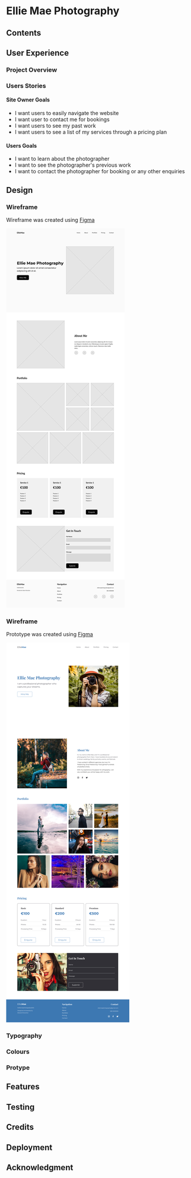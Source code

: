 # Ellie Mae Photography

## Contents

## User Experience 

### Project Overview

### Users Stories 

#### Site Owner Goals
- I want users to easily navigate the website
- I want user to contact me for bookings 
- I want users to see my past work 
- I want users to see a list of my services through a pricing plan 

#### Users Goals
- I want to learn about the photographer
- I want to see the photographer's previous work 
- I want to contact the photographer for booking or any other enquiries 

## Design 

### Wireframe
Wireframe was created using [Figma](https://www.figma.com/)

<img src="./readme-assets/images/wireframe.jpg" alt="Website Wireframe">

### Wireframe

Prototype was created using [Figma](https://www.figma.com/)

<img src="./readme-assets/images/prototype.jpg" alt="Website Prototype">

### Typography 
### Colours 
### Protype

## Features

## Testing 

## Credits 

## Deployment 

## Acknowledgment
